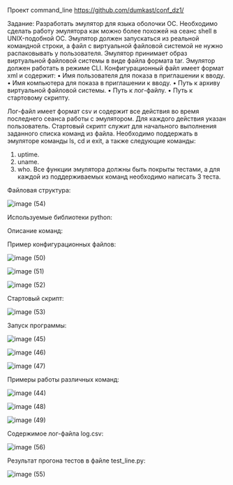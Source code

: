 Проект command_line
https://github.com/dumkast/conf_dz1/

Задание:
Разработать эмулятор для языка оболочки ОС. Необходимо сделать работу эмулятора как можно более похожей на сеанс shell в UNIX-подобной ОС. Эмулятор должен запускаться из реальной командной строки, а файл с виртуальной файловой системой не нужно распаковывать у пользователя. Эмулятор принимает образ виртуальной файловой системы в виде файла формата tar. Эмулятор должен работать в режиме CLI.
Конфигурационный файл имеет формат xml и содержит:
• Имя пользователя для показа в приглашении к вводу.
• Имя компьютера для показа в приглашении к вводу.
• Путь к архиву виртуальной файловой системы.
• Путь к лог-файлу.
• Путь к стартовому скрипту.

Лог-файл имеет формат csv и содержит все действия во время последнего сеанса работы с эмулятором. Для каждого действия указан пользователь. Стартовый скрипт служит для начального выполнения заданного списка команд из файла.
Необходимо поддержать в эмуляторе команды ls, cd и exit, а также следующие команды:
1. uptime.
2. uname.
3. who.
Все функции эмулятора должны быть покрыты тестами, а для каждой из поддерживаемых команд необходимо написать 3 теста.

Файловая структура:

![image (54)](https://github.com/user-attachments/assets/6fdba1f4-c74d-453c-b241-ae368a636e00)


Используемые библиотеки python:

Описание команд: 

Пример конфигурационных файлов:

![image (50)](https://github.com/user-attachments/assets/139ae349-c6ab-4c2e-b0fe-cf2bf9cd4fd9)

![image (51)](https://github.com/user-attachments/assets/00392846-3fae-49c9-8e70-26327af53cdd)

![image (52)](https://github.com/user-attachments/assets/72356b2d-61dd-40a7-9adc-02ee47b4b5de)

Стартовый скрипт:

![image (53)](https://github.com/user-attachments/assets/d2dd1100-d0ad-4289-86e0-d7c99736f92d)

Запуск программы: 

![image (45)](https://github.com/user-attachments/assets/cb0c938f-f53b-40cd-9141-b3044787a0f5)

![image (46)](https://github.com/user-attachments/assets/75c08f2e-fd67-41c0-a5c6-569584a9166b)

![image (47)](https://github.com/user-attachments/assets/56c4ee2a-bc48-4b8e-8c34-a44f5659a758)

Примеры работы различных команд: 

![image (44)](https://github.com/user-attachments/assets/09d8f371-909e-4a4e-bdd4-94f82b9c504e)

![image (48)](https://github.com/user-attachments/assets/d11e7ed5-5d79-4c72-9b9e-2c0c34bf46b8)

![image (49)](https://github.com/user-attachments/assets/20941099-04b3-4fd5-8c63-b4f665d51aa9)

Содержимое лог-файла  log.csv:

![image (56)](https://github.com/user-attachments/assets/0f6525a7-12b9-4518-b8c0-46d29879249d)

Результат прогона тестов в файле test_line.py: 

![image (55)](https://github.com/user-attachments/assets/edb0538e-cc3a-4d95-bbe9-bd0cd253b322)
